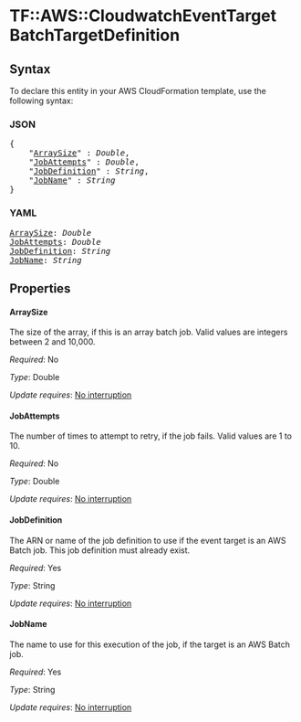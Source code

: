 # TF::AWS::CloudwatchEventTarget BatchTargetDefinition

## Syntax

To declare this entity in your AWS CloudFormation template, use the following syntax:

### JSON

<pre>
{
    "<a href="#arraysize" title="ArraySize">ArraySize</a>" : <i>Double</i>,
    "<a href="#jobattempts" title="JobAttempts">JobAttempts</a>" : <i>Double</i>,
    "<a href="#jobdefinition" title="JobDefinition">JobDefinition</a>" : <i>String</i>,
    "<a href="#jobname" title="JobName">JobName</a>" : <i>String</i>
}
</pre>

### YAML

<pre>
<a href="#arraysize" title="ArraySize">ArraySize</a>: <i>Double</i>
<a href="#jobattempts" title="JobAttempts">JobAttempts</a>: <i>Double</i>
<a href="#jobdefinition" title="JobDefinition">JobDefinition</a>: <i>String</i>
<a href="#jobname" title="JobName">JobName</a>: <i>String</i>
</pre>

## Properties

#### ArraySize

The size of the array, if this is an array batch job. Valid values are integers between 2 and 10,000.

_Required_: No

_Type_: Double

_Update requires_: [No interruption](https://docs.aws.amazon.com/AWSCloudFormation/latest/UserGuide/using-cfn-updating-stacks-update-behaviors.html#update-no-interrupt)

#### JobAttempts

The number of times to attempt to retry, if the job fails. Valid values are 1 to 10.

_Required_: No

_Type_: Double

_Update requires_: [No interruption](https://docs.aws.amazon.com/AWSCloudFormation/latest/UserGuide/using-cfn-updating-stacks-update-behaviors.html#update-no-interrupt)

#### JobDefinition

The ARN or name of the job definition to use if the event target is an AWS Batch job. This job definition must already exist.

_Required_: Yes

_Type_: String

_Update requires_: [No interruption](https://docs.aws.amazon.com/AWSCloudFormation/latest/UserGuide/using-cfn-updating-stacks-update-behaviors.html#update-no-interrupt)

#### JobName

The name to use for this execution of the job, if the target is an AWS Batch job.

_Required_: Yes

_Type_: String

_Update requires_: [No interruption](https://docs.aws.amazon.com/AWSCloudFormation/latest/UserGuide/using-cfn-updating-stacks-update-behaviors.html#update-no-interrupt)

